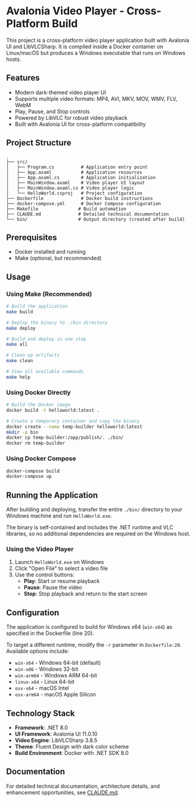 # Avalonia Video Player - Cross-Platform Build

This project is a cross-platform video player application built with Avalonia UI and LibVLCSharp. It is compiled inside a Docker container on Linux/macOS but produces a Windows executable that runs on Windows hosts.

## Features

- Modern dark-themed video player UI
- Supports multiple video formats: MP4, AVI, MKV, MOV, WMV, FLV, WebM
- Play, Pause, and Stop controls
- Powered by LibVLC for robust video playback
- Built with Avalonia UI for cross-platform compatibility

## Project Structure

```
.
├── src/
│   ├── Program.cs          # Application entry point
│   ├── App.axaml           # Application resources
│   ├── App.axaml.cs        # Application initialization
│   ├── MainWindow.axaml    # Video player UI layout
│   ├── MainWindow.axaml.cs # Video player logic
│   └── HelloWorld.csproj   # Project configuration
├── Dockerfile              # Docker build instructions
├── docker-compose.yml      # Docker Compose configuration
├── Makefile               # Build automation
├── CLAUDE.md              # Detailed technical documentation
└── bin/                   # Output directory (created after build)
```

## Prerequisites

- Docker installed and running
- Make (optional, but recommended)

## Usage

### Using Make (Recommended)

```bash
# Build the application
make build

# Deploy the binary to ./bin directory
make deploy

# Build and deploy in one step
make all

# Clean up artifacts
make clean

# View all available commands
make help
```

### Using Docker Directly

```bash
# Build the Docker image
docker build -t helloworld:latest .

# Create a temporary container and copy the binary
docker create --name temp-builder helloworld:latest
mkdir -p bin
docker cp temp-builder:/app/publish/. ./bin/
docker rm temp-builder
```

### Using Docker Compose

```bash
docker-compose build
docker-compose up
```

## Running the Application

After building and deploying, transfer the entire `./bin/` directory to your Windows machine and run `HelloWorld.exe`.

The binary is self-contained and includes the .NET runtime and VLC libraries, so no additional dependencies are required on the Windows host.

### Using the Video Player

1. Launch `HelloWorld.exe` on Windows
2. Click "Open File" to select a video file
3. Use the control buttons:
   - **Play**: Start or resume playback
   - **Pause**: Pause the video
   - **Stop**: Stop playback and return to the start screen

## Configuration

The application is configured to build for Windows x64 (`win-x64`) as specified in the Dockerfile (line 20).

To target a different runtime, modify the `-r` parameter in `Dockerfile:20`. Available options include:
- `win-x64` - Windows 64-bit (default)
- `win-x86` - Windows 32-bit
- `win-arm64` - Windows ARM 64-bit
- `linux-x64` - Linux 64-bit
- `osx-x64` - macOS Intel
- `osx-arm64` - macOS Apple Silicon

## Technology Stack

- **Framework**: .NET 8.0
- **UI Framework**: Avalonia UI 11.0.10
- **Video Engine**: LibVLCSharp 3.8.5
- **Theme**: Fluent Design with dark color scheme
- **Build Environment**: Docker with .NET SDK 8.0

## Documentation

For detailed technical documentation, architecture details, and enhancement opportunities, see [CLAUDE.md](CLAUDE.md).
